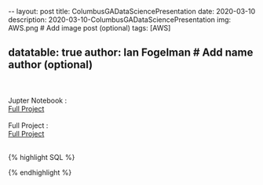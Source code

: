 --
layout: post
title:  ColumbusGADataSciencePresentation
date:   2020-03-10
description: 2020-03-10-ColumbusGADataSciencePresentation
img: AWS.png # Add image post (optional)
tags: [AWS]

datatable: true
author: Ian Fogelman # Add name author (optional)
---
<meta property="og:title" content="Automatically detecting schema changes">
<meta property="og:description" content="A blog by Ian Fogelman.">
<meta property="og:image" content="https://repository-images.githubusercontent.com/190807493/a3610e80-bed1-11e9-87ac-2a4f0aa3b2ee">
<meta property="og:url" content="https://repository-images.githubusercontent.com/190807493/a3610e80-bed1-11e9-87ac-2a4f0aa3b2ee">

<br>
<br>
Jupter Notebook :
<br>
<a href="https://anaconda.org/IanFogelman/aws-demo/notebook" target="_blank">Full Project</a>
<br>
<br>
Full Project :
<br>
<a href="https://github.com/Ian-Fogelman/ian-blog/raw/master/assets/img/Getting%20Started%20With%20AWS.zip" target="_blank">Full Project</a>
<br>
<br>

{% highlight SQL %}

{% endhighlight %}
